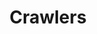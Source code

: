 ---
layout: cluedin
nav_order: 040
parent: Ingestion
permalink: /integration/crawlers-and-enrichers
title: Crawlers
has_children: true
tags: ["integration", "crawlers"]
last_modified: 2023-11-07
---